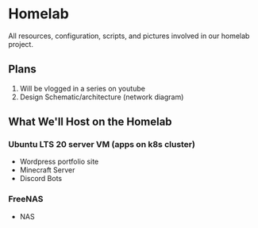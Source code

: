 # Homelab

All resources, configuration, scripts, and pictures involved in our homelab project.

## Plans

1. Will be vlogged in a series on youtube
2. Design Schematic/architecture (network diagram)

## What We'll Host on the Homelab

### Ubuntu LTS 20 server VM (apps on k8s cluster)

  - Wordpress portfolio site
  - Minecraft Server
  - Discord Bots
  
### FreeNAS

  - NAS
